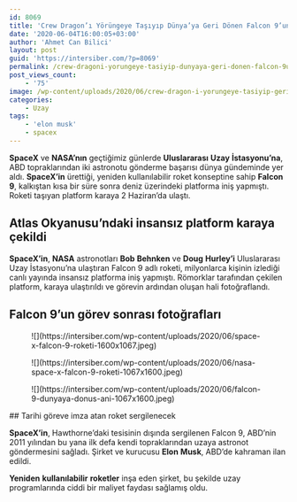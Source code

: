 ```yaml
---
id: 8069
title: 'Crew Dragon’ı Yörüngeye Taşıyıp Dünya’ya Geri Dönen Falcon 9’un Yeni Fotoğrafları'
date: '2020-06-04T16:00:05+03:00'
author: 'Ahmet Can Bilici'
layout: post
guid: 'https://intersiber.com/?p=8069'
permalink: /crew-dragoni-yorungeye-tasiyip-dunyaya-geri-donen-falcon-9un-yeni-fotograflari/
post_views_count:
    - '75'
image: /wp-content/uploads/2020/06/crew-dragon-i-yorungeye-tasiyip-geri-donen-space-x-roketi-falcon-9-un-yeni-fotograflari-scaled.jpeg
categories:
    - Uzay
tags:
    - 'elon musk'
    - spacex
---
```


**SpaceX** ve **NASA’nın** geçtiğimiz günlerde **Uluslararası** **Uzay** **İstasyonu’na**, ABD topraklarından iki astronotu gönderme başarısı dünya gündeminde yer aldı. **SpaceX’in** ürettiği, yeniden kullanılabilir roket konseptine sahip **Falcon 9**, kalkıştan kısa bir süre sonra deniz üzerindeki platforma iniş yapmıştı. Roketi taşıyan platform karaya 2 Haziran’da ulaştı.

## Atlas Okyanusu’ndaki insansız platform karaya çekildi

**SpaceX’in**, **NASA** astronotları **Bob** **Behnken** ve **Doug** **Hurley’i** Uluslararası Uzay İstasyonu’na ulaştıran Falcon 9 adlı roketi, milyonlarca kişinin izlediği canlı yayında insansız platforma iniş yapmıştı. Römorklar tarafından çekilen platform, karaya ulaştırıldı ve görevin ardından oluşan hali fotoğraflandı.

## Falcon 9’un görev sonrası fotoğrafları

<figure class="wp-block-image size-large">![](https://intersiber.com/wp-content/uploads/2020/06/space-x-falcon-9-roketi-1600x1067.jpeg)</figure><figure class="wp-block-image size-large">![](https://intersiber.com/wp-content/uploads/2020/06/nasa-space-x-falcon-9-roketi-1067x1600.jpeg)</figure><figure class="wp-block-image size-large">![](https://intersiber.com/wp-content/uploads/2020/06/falcon-9-dunyaya-donus-ani-1067x1600.jpeg)</figure>## Tarihi göreve imza atan roket sergilenecek

**SpaceX’in**, Hawthorne’daki tesisinin dışında sergilenen Falcon 9, ABD’nin 2011 yılından bu yana ilk defa kendi topraklarından uzaya astronot göndermesini sağladı. Şirket ve kurucusu **Elon** **Musk**, ABD’de kahraman ilan edildi.

**Yeniden** **kullanılabilir** **roketler** inşa eden şirket, bu şekilde uzay programlarında ciddi bir maliyet faydası sağlamış oldu.